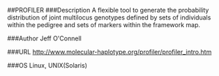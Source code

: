 ##PROFILER
###Description
A flexible tool to generate the probability distribution of joint multilocus genotypes defined by sets of individuals within the pedigree and sets of markers within the framework map.

###Author
Jeff O'Connell

###URL
http://www.molecular-haplotype.org/profiler/profiler_intro.htm

###OS
Linux, UNIX(Solaris)


